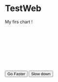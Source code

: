 # TestWeb


My firs chart !



  <script type="text/javascript" src="https://www.gstatic.com/charts/loader.js"></script>
  <script type="text/javascript">
    google.charts.load('current', {'packages':['gauge']});
    google.charts.setOnLoadCallback(drawGauge);

    var gaugeOptions = {min: 0, max: 280, yellowFrom: 200, yellowTo: 250,
      redFrom: 250, redTo: 280, minorTicks: 5};
    var gauge;

    function drawGauge() {
      gaugeData = new google.visualization.DataTable();
      gaugeData.addColumn('number', 'Engine');
      gaugeData.addColumn('number', 'Torpedo');
      gaugeData.addRows(2);
      gaugeData.setCell(0, 0, 120);
      gaugeData.setCell(0, 1, 80);

      gauge = new google.visualization.Gauge(document.getElementById('gauge_div'));
      gauge.draw(gaugeData, gaugeOptions);
    }

    function changeTemp(dir) {
      gaugeData.setValue(0, 0, gaugeData.getValue(0, 0) + dir * 25);
      gaugeData.setValue(0, 1, gaugeData.getValue(0, 1) + dir * 20);
      gauge.draw(gaugeData, gaugeOptions);
    }
  </script>
 </head>
 <body>
  <div id="gauge_div" style="width:280px; height: 140px;"></div>
  <input type="button" value="Go Faster" onclick="changeTemp(1)" />
  <input type="button" value="Slow down" onclick="changeTemp(-1)" />
 </body>

